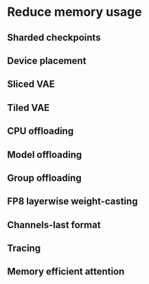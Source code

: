 <!--Copyright 2024 The HuggingFace Team. All rights reserved.

Licensed under the Apache License, Version 2.0 (the "License"); you may not use this file except in compliance with
the License. You may obtain a copy of the License at

http://www.apache.org/licenses/LICENSE-2.0

Unless required by applicable law or agreed to in writing, software distributed under the License is distributed on
an "AS IS" BASIS, WITHOUT WARRANTIES OR CONDITIONS OF ANY KIND, either express or implied. See the License for the
specific language governing permissions and limitations under the License.
-->

# Reduce memory usage

## Sharded checkpoints

## Device placement

## Sliced VAE

## Tiled VAE

## CPU offloading

## Model offloading

## Group offloading

## FP8 layerwise weight-casting

## Channels-last format

## Tracing

## Memory efficient attention